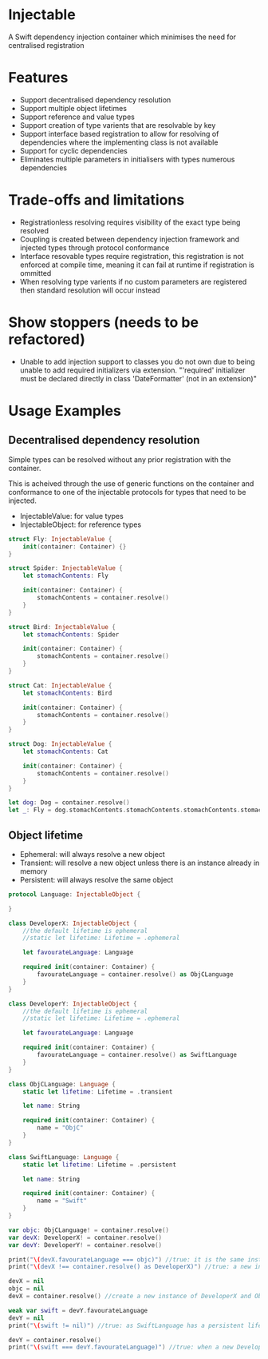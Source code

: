 # Injectable

A Swift dependency injection container which minimises the need for centralised registration

# Features

- Support decentralised dependency resolution
- Support multiple object lifetimes
- Support reference and value types
- Support creation of type varients that are resolvable by key
- Support interface based registration to allow for resolving of dependencies where the implementing class is not available
- Support for cyclic dependencies
- Eliminates multiple parameters in initialisers with types numerous dependencies

# Trade-offs and limitations

- Registrationless resolving requires visibility of the exact type being resolved
- Coupling is created between dependency injection framework and injected types through protocol conformance
- Interface resovable types require registration, this registration is not enforced at compile time, meaning it can fail at runtime if registration is ommitted
- When resolving type varients if no custom parameters are registered then standard resolution will occur instead

# Show stoppers (needs to be refactored)

- Unable to add injection support to classes you do not own due to being unable to add required initializers via extension. "'required' initializer must be declared directly in class 'DateFormatter' (not in an extension)"

# Usage Examples

## Decentralised dependency resolution

Simple types can be resolved without any prior registration with the container.

This is acheived through the use of generic functions on the container and conformance to one of the injectable protocols for types that need to be injected.

- InjectableValue: for value types
- InjectableObject: for reference types

```swift
struct Fly: InjectableValue {
    init(container: Container) {}
}

struct Spider: InjectableValue {
    let stomachContents: Fly

    init(container: Container) {
        stomachContents = container.resolve()
    }
}

struct Bird: InjectableValue {
    let stomachContents: Spider

    init(container: Container) {
        stomachContents = container.resolve()
    }
}

struct Cat: InjectableValue {
    let stomachContents: Bird

    init(container: Container) {
        stomachContents = container.resolve()
    }
}

struct Dog: InjectableValue {
    let stomachContents: Cat

    init(container: Container) {
        stomachContents = container.resolve()
    }
}

let dog: Dog = container.resolve()
let _: Fly = dog.stomachContents.stomachContents.stomachContents.stomachContents
```

## Object lifetime

- Ephemeral: will always resolve a new object
- Transient: will resolve a new object unless there is an instance already in memory
- Persistent: will always resolve the same object

```swift
protocol Language: InjectableObject {

}

class DeveloperX: InjectableObject {
    //the default lifetime is ephemeral
    //static let lifetime: Lifetime = .ephemeral

    let favourateLanguage: Language

    required init(container: Container) {
        favourateLanguage = container.resolve() as ObjCLanguage
    }
}

class DeveloperY: InjectableObject {
    //the default lifetime is ephemeral
    //static let lifetime: Lifetime = .ephemeral

    let favourateLanguage: Language

    required init(container: Container) {
        favourateLanguage = container.resolve() as SwiftLanguage
    }
}

class ObjCLanguage: Language {
    static let lifetime: Lifetime = .transient

    let name: String

    required init(container: Container) {
        name = "ObjC"
    }
}

class SwiftLanguage: Language {
    static let lifetime: Lifetime = .persistent

    let name: String

    required init(container: Container) {
        name = "Swift"
    }
}

var objc: ObjCLanguage! = container.resolve()
var devX: DeveloperX! = container.resolve()
var devY: DeveloperY! = container.resolve()

print("\(devX.favourateLanguage === objc)") //true: it is the same instance
print("\(devX !== container.resolve() as DeveloperX)") //true: a new instance DeveloperX will be created as it has an ephemeral lifetime

devX = nil
objc = nil
devX = container.resolve() //create a new instance of DeveloperX and ObjCLanguage as ObjCLanguage had a transient lifetime and there was no more instances in memory

weak var swift = devY.favourateLanguage
devY = nil
print("\(swift != nil)") //true: as SwiftLanguage has a persistent lifetime even though it is no longer reference by application code

devY = container.resolve()
print("\(swift === devY.favourateLanguage)") //true: when a new DeveloperY is created the same instance of SwiftLanguage is used
```

